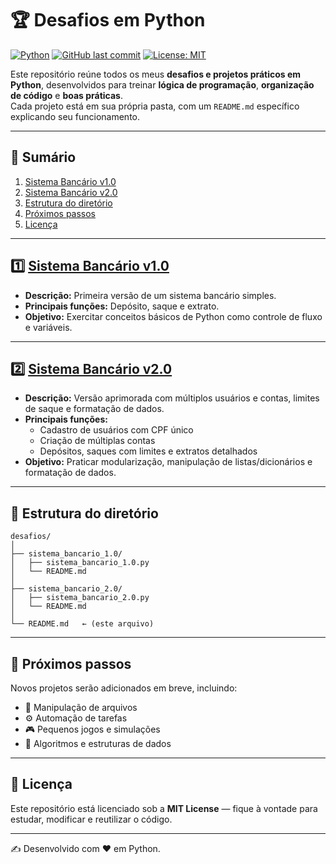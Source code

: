 # 🏆 Desafios em Python

[![Python](https://img.shields.io/badge/Python-3.x-blue?logo=python)](https://www.python.org/)
[![GitHub last commit](https://img.shields.io/github/last-commit/Ryugms/desafios)](https://github.com/Ryugms/desafios)
[![License: MIT](https://img.shields.io/badge/License-MIT-green.svg)](LICENSE)

Este repositório reúne todos os meus **desafios e projetos práticos em Python**, desenvolvidos para treinar **lógica de programação**, **organização de código** e **boas práticas**.  
Cada projeto está em sua própria pasta, com um `README.md` específico explicando seu funcionamento.

---

## 📑 Sumário
1. [Sistema Bancário v1.0](#1️⃣-sistema-bancário-v10)
2. [Sistema Bancário v2.0](#2️⃣-sistema-bancário-v20)
3. [Estrutura do diretório](#📂-estrutura-do-diretório)
4. [Próximos passos](#🚀-próximos-passos)
5. [Licença](#📜-licença)

---

## 1️⃣ [Sistema Bancário v1.0](https://github.com/Ryugms/desafios/tree/main/sistema_bancario_1.0)
- **Descrição:** Primeira versão de um sistema bancário simples.
- **Principais funções:** Depósito, saque e extrato.
- **Objetivo:** Exercitar conceitos básicos de Python como controle de fluxo e variáveis.

---

## 2️⃣ [Sistema Bancário v2.0](https://github.com/Ryugms/desafios/tree/main/sistema_bancario_2.0)
- **Descrição:** Versão aprimorada com múltiplos usuários e contas, limites de saque e formatação de dados.
- **Principais funções:**  
  - Cadastro de usuários com CPF único  
  - Criação de múltiplas contas  
  - Depósitos, saques com limites e extratos detalhados  
- **Objetivo:** Praticar modularização, manipulação de listas/dicionários e formatação de dados.

---

## 📂 Estrutura do diretório

```
desafios/
│
├── sistema_bancario_1.0/
│   ├── sistema_bancario_1.0.py
│   └── README.md
│
├── sistema_bancario_2.0/
│   ├── sistema_bancario_2.0.py
│   └── README.md
│
└── README.md   ← (este arquivo)
```

---

## 🚀 Próximos passos
Novos projetos serão adicionados em breve, incluindo:
- 📄 Manipulação de arquivos
- ⚙️ Automação de tarefas
- 🎮 Pequenos jogos e simulações
- 🧮 Algoritmos e estruturas de dados

---

## 📜 Licença
Este repositório está licenciado sob a **MIT License** — fique à vontade para estudar, modificar e reutilizar o código.

---
✍️ Desenvolvido com ❤️ em Python.
